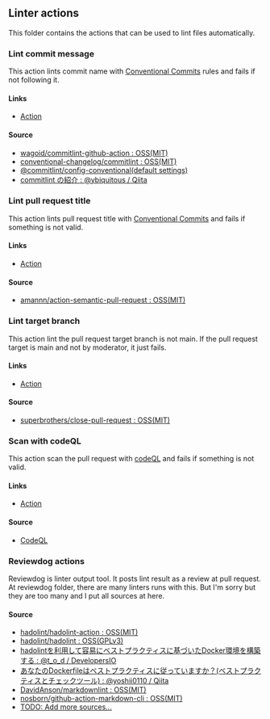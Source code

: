 ## Linter actions
This folder contains the actions that can be used to lint files automatically.

### Lint commit message
This action lints commit name with [Conventional Commits](https://www.conventionalcommits.org) rules and fails if not following it.

#### Links
- [Action](./lint-commit-message.yml)

#### Source
- [wagoid/commitlint-github-action : OSS(MIT)](https://github.com/wagoid/commitlint-github-action)
- [conventional-changelog/commitlint : OSS(MIT)](https://github.com/conventional-changelog/commitlint)
- [@commitlint/config-conventional(default settings)](https://github.com/conventional-changelog/commitlint/tree/master/%40commitlint/config-conventional)
- [commitlint の紹介 : @ybiquitous / Qiita](https://qiita.com/ybiquitous/items/74225bc4bf0a9ddcd7dd)


### Lint pull request title
This action lints pull request title with [Conventional Commits](https://www.conventionalcommits.org) and fails if something is not valid.

#### Links
- [Action](./lint-pr-title.yml)

#### Source
- [amannn/action-semantic-pull-request : OSS(MIT)](https://github.com/amannn/action-semantic-pull-request)


### Lint target branch
This action lint the pull request target branch is not main. If the pull request target is main and not by moderator, it just fails.

#### Links
- [Action](./lint-target-branch.yml)

#### Source
- [superbrothers/close-pull-request : OSS(MIT)](https://github.com/superbrothers/close-pull-request)


### Scan with codeQL
This action scan the pull request with [codeQL](https://codeql.github.com/) and fails if something is not valid.

#### Links
- [Action](./scan-with-codeql.yml)

#### Source
- [CodeQL](https://codeql.github.com/)


### Reviewdog actions
Reviewdog is linter output tool. It posts lint result as a review at pull request. At reviewdog folder, there are many linters runs with this. But I'm sorry but they are too many and I put all sources at here.

#### Source
- [hadolint/hadolint-action : OSS(MIT)](https://github.com/hadolint/hadolint-action)
- [hadolint/hadolint : OSS(GPLv3)](https://github.com/hadolint/hadolint)
- [hadolintを利用して容易にベストプラクティスに基づいたDocker環境を構築する : @t_o_d / DevelopersIO](https://dev.classmethod.jp/articles/hadolint-docker/)
- [あなたのDockerfileはベストプラクティスに従っていますか？(ベストプラクティスとチェックツール) : @yoshii0110 / Qiita](https://qiita.com/yoshii0110/items/0accb7f21fa1c375e0d7)
- [DavidAnson/markdownlint : OSS(MIT)](https://github.com/DavidAnson/markdownlint)
- [nosborn/github-action-markdown-cli : OSS(MIT)](https://github.com/nosborn/github-action-markdown-cli)
- [TODO: Add more sources...](#)